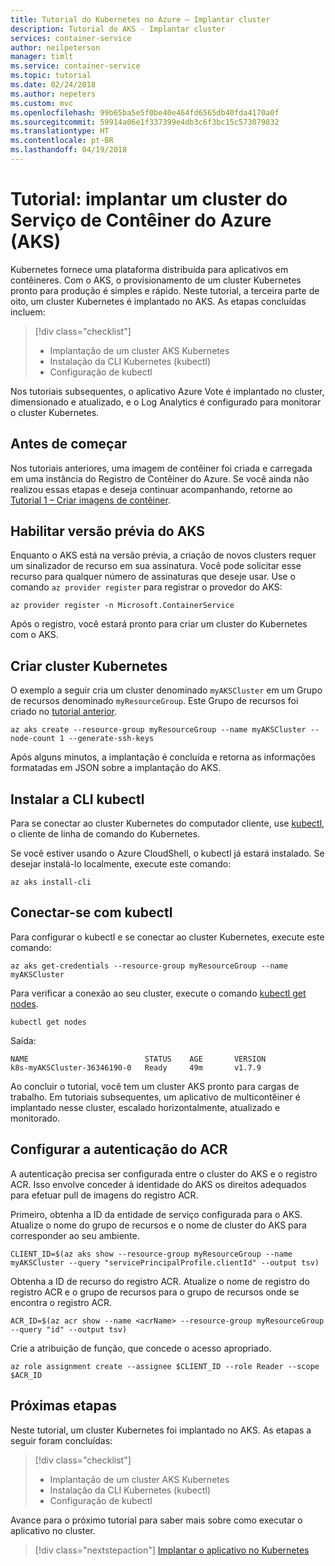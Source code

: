 ```yaml
---
title: Tutorial do Kubernetes no Azure – Implantar cluster
description: Tutorial do AKS - Implantar cluster
services: container-service
author: neilpeterson
manager: timlt
ms.service: container-service
ms.topic: tutorial
ms.date: 02/24/2018
ms.author: nepeters
ms.custom: mvc
ms.openlocfilehash: 99b65ba5e5f0be40e464fd6565db40fda4170a0f
ms.sourcegitcommit: 59914a06e1f337399e4db3c6f3bc15c573079832
ms.translationtype: HT
ms.contentlocale: pt-BR
ms.lasthandoff: 04/19/2018
---
```

# <a name="tutorial-deploy-an-azure-container-service-aks-cluster"></a>Tutorial: implantar um cluster do Serviço de Contêiner do Azure (AKS)

Kubernetes fornece uma plataforma distribuída para aplicativos em contêineres. Com o AKS, o provisionamento de um cluster Kubernetes pronto para produção é simples e rápido. Neste tutorial, a terceira parte de oito, um cluster Kubernetes é implantado no AKS. As etapas concluídas incluem:

> [!div class="checklist"]
> * Implantação de um cluster AKS Kubernetes
> * Instalação da CLI Kubernetes (kubectl)
> * Configuração de kubectl

Nos tutoriais subsequentes, o aplicativo Azure Vote é implantado no cluster, dimensionado e atualizado, e o Log Analytics é configurado para monitorar o cluster Kubernetes.

## <a name="before-you-begin"></a>Antes de começar

Nos tutoriais anteriores, uma imagem de contêiner foi criada e carregada em uma instância do Registro de Contêiner do Azure. Se você ainda não realizou essas etapas e deseja continuar acompanhando, retorne ao [Tutorial 1 – Criar imagens de contêiner][aks-tutorial-prepare-app].

## <a name="enable-aks-preview"></a>Habilitar versão prévia do AKS

Enquanto o AKS está na versão prévia, a criação de novos clusters requer um sinalizador de recurso em sua assinatura. Você pode solicitar esse recurso para qualquer número de assinaturas que deseje usar. Use o comando `az provider register` para registrar o provedor do AKS:

```azurecli
az provider register -n Microsoft.ContainerService
```

Após o registro, você estará pronto para criar um cluster do Kubernetes com o AKS.

## <a name="create-kubernetes-cluster"></a>Criar cluster Kubernetes

O exemplo a seguir cria um cluster denominado `myAKSCluster` em um Grupo de recursos denominado `myResourceGroup`. Este Grupo de recursos foi criado no [tutorial anterior][aks-tutorial-prepare-acr].

```azurecli
az aks create --resource-group myResourceGroup --name myAKSCluster --node-count 1 --generate-ssh-keys
```

Após alguns minutos, a implantação é concluída e retorna as informações formatadas em JSON sobre a implantação do AKS.

## <a name="install-the-kubectl-cli"></a>Instalar a CLI kubectl

Para se conectar ao cluster Kubernetes do computador cliente, use [kubectl][kubectl], o cliente de linha de comando do Kubernetes.

Se você estiver usando o Azure CloudShell, o kubectl já estará instalado. Se desejar instalá-lo localmente, execute este comando:

```azurecli
az aks install-cli
```

## <a name="connect-with-kubectl"></a>Conectar-se com kubectl

Para configurar o kubectl e se conectar ao cluster Kubernetes, execute este comando:

```azurecli
az aks get-credentials --resource-group myResourceGroup --name myAKSCluster
```

Para verificar a conexão ao seu cluster, execute o comando [kubectl get nodes][kubectl-get].

```azurecli
kubectl get nodes
```

Saída:

```
NAME                          STATUS    AGE       VERSION
k8s-myAKSCluster-36346190-0   Ready     49m       v1.7.9
```

Ao concluir o tutorial, você tem um cluster AKS pronto para cargas de trabalho. Em tutoriais subsequentes, um aplicativo de multicontêiner é implantado nesse cluster, escalado horizontalmente, atualizado e monitorado.

## <a name="configure-acr-authentication"></a>Configurar a autenticação do ACR

A autenticação precisa ser configurada entre o cluster do AKS e o registro ACR. Isso envolve conceder à identidade do AKS os direitos adequados para efetuar pull de imagens do registro ACR.

Primeiro, obtenha a ID da entidade de serviço configurada para o AKS. Atualize o nome do grupo de recursos e o nome de cluster do AKS para corresponder ao seu ambiente.

```azurecli
CLIENT_ID=$(az aks show --resource-group myResourceGroup --name myAKSCluster --query "servicePrincipalProfile.clientId" --output tsv)
```

Obtenha a ID de recurso do registro ACR. Atualize o nome de registro do registro ACR e o grupo de recursos para o grupo de recursos onde se encontra o registro ACR.

```azurecli
ACR_ID=$(az acr show --name <acrName> --resource-group myResourceGroup --query "id" --output tsv)
```

Crie a atribuição de função, que concede o acesso apropriado.

```azurecli
az role assignment create --assignee $CLIENT_ID --role Reader --scope $ACR_ID
```

## <a name="next-steps"></a>Próximas etapas

Neste tutorial, um cluster Kubernetes foi implantado no AKS. As etapas a seguir foram concluídas:

> [!div class="checklist"]
> * Implantação de um cluster AKS Kubernetes
> * Instalação da CLI Kubernetes (kubectl)
> * Configuração de kubectl

Avance para o próximo tutorial para saber mais sobre como executar o aplicativo no cluster.

> [!div class="nextstepaction"]
> [Implantar o aplicativo no Kubernetes][aks-tutorial-deploy-app]

<!-- LINKS - external -->
[kubectl]: https://kubernetes.io/docs/user-guide/kubectl/
[kubectl-get]: https://kubernetes.io/docs/reference/generated/kubectl/kubectl-commands#get

<!-- LINKS - internal -->
[aks-tutorial-deploy-app]: ./tutorial-kubernetes-deploy-application.md
[aks-tutorial-prepare-acr]: ./tutorial-kubernetes-prepare-acr.md
[aks-tutorial-prepare-app]: ./tutorial-kubernetes-prepare-app.md
